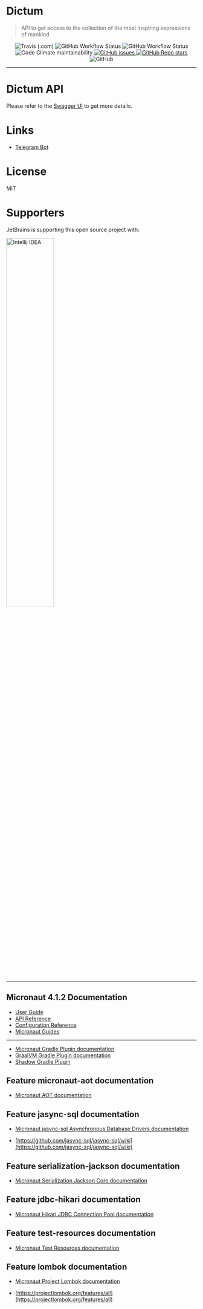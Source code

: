 # Dictum

> API to get access to the collection of the most inspiring expressions of mankind

<div align="center">
  <img alt="Travis (.com)" src="https://img.shields.io/travis/com/fisenkodv/dictum?style=for-the-badge" />

  <img alt="GitHub Workflow Status" src="https://img.shields.io/github/actions/workflow/status/fisenkodv/dictum/api_publish_docker_image.yml?branch=master&style=for-the-badge" />

  <img alt="GitHub Workflow Status" src="https://img.shields.io/github/actions/workflow/status/fisenkodv/dictum/codeql-analysis.yml?branch=master&style=for-the-badge" />

  <img alt="Code Climate maintainability" src="https://img.shields.io/codeclimate/maintainability/fisenkodv/dictum?style=for-the-badge" />

  <a href="https://github.com/fisenkodv/dictum/issues">
    <img alt="GitHub issues" src="https://img.shields.io/github/issues-raw/fisenkodv/dictum?style=for-the-badge" />
  </a>

  <a href="https://github.com/fisenkodv/dictum/stargazers">
    <img alt="GitHub Repo stars" src="https://img.shields.io/github/stars/fisenkodv/dictum?style=for-the-badge" />
  </a>

  <img alt="GitHub" src="https://img.shields.io/github/license/fisenkodv/dictum?style=for-the-badge" />
</div>

---

# Dictum API

Please refer to the [Swagger UI](https://api.fisenko.net/swagger-ui/) to get more details.

# Links

- [Telegram Bot](https://telegram.me/ExpressionsOfMankindBot)

# License

MIT

# Supporters

JetBrains is supporting this open source project with:

<p>
    <a href="https://www.jetbrains.com/idea/">
        <img alt="Intellij IDEA" width="50%" src="https://resources.jetbrains.com/storage/products/company/brand/logos/IntelliJ_IDEA.png">
    </a>
</p>

-----------
## Micronaut 4.1.2 Documentation

- [User Guide](https://docs.micronaut.io/4.1.2/guide/index.html)
- [API Reference](https://docs.micronaut.io/4.1.2/api/index.html)
- [Configuration Reference](https://docs.micronaut.io/4.1.2/guide/configurationreference.html)
- [Micronaut Guides](https://guides.micronaut.io/index.html)
---

- [Micronaut Gradle Plugin documentation](https://micronaut-projects.github.io/micronaut-gradle-plugin/latest/)
- [GraalVM Gradle Plugin documentation](https://graalvm.github.io/native-build-tools/latest/gradle-plugin.html)
- [Shadow Gradle Plugin](https://plugins.gradle.org/plugin/com.github.johnrengelman.shadow)
## Feature micronaut-aot documentation

- [Micronaut AOT documentation](https://micronaut-projects.github.io/micronaut-aot/latest/guide/)


## Feature jasync-sql documentation

- [Micronaut jasync-sql Asynchronous Database Drivers documentation](https://micronaut-projects.github.io/micronaut-sql/latest/guide/index.html#jasync)

- [https://github.com/jasync-sql/jasync-sql/wiki](https://github.com/jasync-sql/jasync-sql/wiki)


## Feature serialization-jackson documentation

- [Micronaut Serialization Jackson Core documentation](https://micronaut-projects.github.io/micronaut-serialization/latest/guide/)


## Feature jdbc-hikari documentation

- [Micronaut Hikari JDBC Connection Pool documentation](https://micronaut-projects.github.io/micronaut-sql/latest/guide/index.html#jdbc)


## Feature test-resources documentation

- [Micronaut Test Resources documentation](https://micronaut-projects.github.io/micronaut-test-resources/latest/guide/)


## Feature lombok documentation

- [Micronaut Project Lombok documentation](https://docs.micronaut.io/latest/guide/index.html#lombok)

- [https://projectlombok.org/features/all](https://projectlombok.org/features/all)



